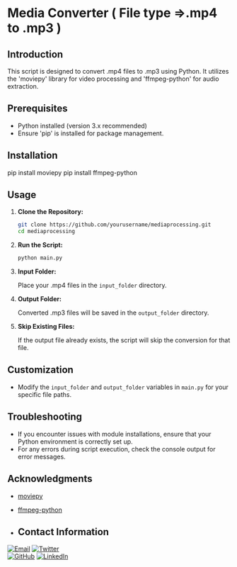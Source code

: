 
# Media Converter ( File type =>.mp4 to .mp3 )

## Introduction 

This script is designed to convert .mp4 files to .mp3 using Python. It utilizes the 'moviepy' library for video processing and 'ffmpeg-python' for audio extraction.

## Prerequisites

- Python installed (version 3.x recommended)
- Ensure 'pip' is installed for package management.

## Installation

pip install moviepy
pip install ffmpeg-python


## Usage

1. **Clone the Repository:**

   ```bash
   git clone https://github.com/yourusername/mediaprocessing.git
   cd mediaprocessing
   ```

2. **Run the Script:**

   ```bash
   python main.py
   ```

3. **Input Folder:**

   Place your .mp4 files in the `input_folder` directory.

4. **Output Folder:**

   Converted .mp3 files will be saved in the `output_folder` directory.

5. **Skip Existing Files:**

   If the output file already exists, the script will skip the conversion for that file.

## Customization

- Modify the `input_folder` and `output_folder` variables in `main.py` for your specific file paths.

## Troubleshooting

- If you encounter issues with module installations, ensure that your Python environment is correctly set up.
- For any errors during script execution, check the console output for error messages.

## Acknowledgments

- [moviepy](https://zulko.github.io/moviepy/)
- [ffmpeg-python](https://github.com/kkroening/ffmpeg-python)

- ## Contact Information

[![Email](https://img.shields.io/badge/Email-nikhilbroo%40hotmail.com-blue)](mailto:nikhilbroo@hotmail.com)
[![Twitter](https://img.shields.io/badge/Twitter-%40karnikhil-blue)](https://twitter.com/karnikhil90)
<br>
[![GitHub](https://img.shields.io/badge/GitHub-%40Karnikhil90-green)](https://github.com/Karnikhil90)
[![LinkedIn](https://img.shields.io/badge/LinkedIn-Nikhil%20Karmakar-blue)](https://www.linkedin.com/in/karnikhil90/)


